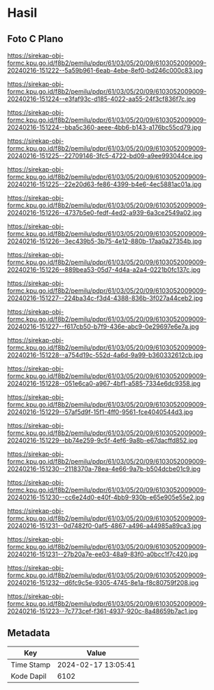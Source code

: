 # Hasil

## Foto C Plano

https://sirekap-obj-formc.kpu.go.id/f8b2/pemilu/pdpr/61/03/05/20/09/6103052009009-20240216-151222--5a59b961-6eab-4ebe-8ef0-bd246c000c83.jpg

https://sirekap-obj-formc.kpu.go.id/f8b2/pemilu/pdpr/61/03/05/20/09/6103052009009-20240216-151224--e3faf93c-d185-4022-aa55-24f3cf836f7c.jpg

https://sirekap-obj-formc.kpu.go.id/f8b2/pemilu/pdpr/61/03/05/20/09/6103052009009-20240216-151224--bba5c360-aeee-4bb6-b143-a176bc55cd79.jpg

https://sirekap-obj-formc.kpu.go.id/f8b2/pemilu/pdpr/61/03/05/20/09/6103052009009-20240216-151225--22709146-3fc5-4722-bd09-a9ee993044ce.jpg

https://sirekap-obj-formc.kpu.go.id/f8b2/pemilu/pdpr/61/03/05/20/09/6103052009009-20240216-151225--22e20d63-fe86-4399-b4e6-4ec5881ac01a.jpg

https://sirekap-obj-formc.kpu.go.id/f8b2/pemilu/pdpr/61/03/05/20/09/6103052009009-20240216-151226--4737b5e0-fedf-4ed2-a939-6a3ce2549a02.jpg

https://sirekap-obj-formc.kpu.go.id/f8b2/pemilu/pdpr/61/03/05/20/09/6103052009009-20240216-151226--3ec439b5-3b75-4e12-880b-17aa0a27354b.jpg

https://sirekap-obj-formc.kpu.go.id/f8b2/pemilu/pdpr/61/03/05/20/09/6103052009009-20240216-151226--889bea53-05d7-4d4a-a2a4-0221b0fc137c.jpg

https://sirekap-obj-formc.kpu.go.id/f8b2/pemilu/pdpr/61/03/05/20/09/6103052009009-20240216-151227--224ba34c-f3d4-4388-836b-3f027a44ceb2.jpg

https://sirekap-obj-formc.kpu.go.id/f8b2/pemilu/pdpr/61/03/05/20/09/6103052009009-20240216-151227--f617cb50-b7f9-436e-abc9-0e29697e6e7a.jpg

https://sirekap-obj-formc.kpu.go.id/f8b2/pemilu/pdpr/61/03/05/20/09/6103052009009-20240216-151228--a754d19c-552d-4a6d-9a99-b360332612cb.jpg

https://sirekap-obj-formc.kpu.go.id/f8b2/pemilu/pdpr/61/03/05/20/09/6103052009009-20240216-151228--051e6ca0-a967-4bf1-a585-7334e6dc9358.jpg

https://sirekap-obj-formc.kpu.go.id/f8b2/pemilu/pdpr/61/03/05/20/09/6103052009009-20240216-151229--57af5d9f-15f1-4ff0-9561-fce4040544d3.jpg

https://sirekap-obj-formc.kpu.go.id/f8b2/pemilu/pdpr/61/03/05/20/09/6103052009009-20240216-151229--bb74e259-9c5f-4ef6-9a8b-e67dacffd852.jpg

https://sirekap-obj-formc.kpu.go.id/f8b2/pemilu/pdpr/61/03/05/20/09/6103052009009-20240216-151230--2118370a-78ea-4e66-9a7b-b504dcbe01c9.jpg

https://sirekap-obj-formc.kpu.go.id/f8b2/pemilu/pdpr/61/03/05/20/09/6103052009009-20240216-151230--cc6e24d0-e40f-4bb9-930b-e65e905e55e2.jpg

https://sirekap-obj-formc.kpu.go.id/f8b2/pemilu/pdpr/61/03/05/20/09/6103052009009-20240216-151231--0d7482f0-0af5-4867-a496-a44985a89ca3.jpg

https://sirekap-obj-formc.kpu.go.id/f8b2/pemilu/pdpr/61/03/05/20/09/6103052009009-20240216-151231--27b20a7e-ee03-48a9-83f0-a0bcc1f7c420.jpg

https://sirekap-obj-formc.kpu.go.id/f8b2/pemilu/pdpr/61/03/05/20/09/6103052009009-20240216-151232--d6fc9c5e-9305-4745-8e1a-f8c80759f208.jpg

https://sirekap-obj-formc.kpu.go.id/f8b2/pemilu/pdpr/61/03/05/20/09/6103052009009-20240216-151223--7c773cef-f361-4937-920c-8a48659b7ac1.jpg


## Metadata

| Key        | Value               |
| ---------- | ------------------- |
| Time Stamp | 2024-02-17 13:05:41 |
| Kode Dapil | 6102                |



